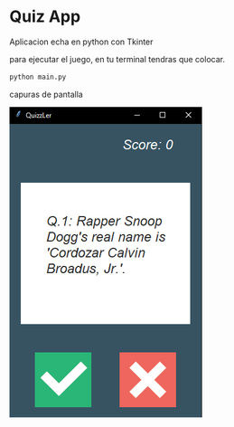# Quiz App
Aplicacion echa en python con Tkinter

para ejecutar el juego, en tu terminal tendras que 
colocar.

```bash
python main.py
```

capuras de pantalla

![Quiz App](./Captura.PNG)
